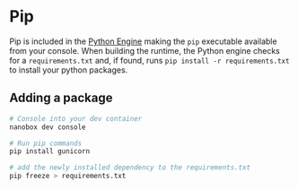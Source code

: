# Pip

Pip is included in the [Python Engine](https://github.com/nanobox-io/nanobox-engine-python) making the `pip` executable available from your console. When building the runtime, the Python engine checks for a `requirements.txt` and, if found, runs `pip install -r requirements.txt` to install your python packages.

## Adding a package

```bash
# Console into your dev container
nanobox dev console

# Run pip commands
pip install gunicorn

# add the newly installed dependency to the requirements.txt
pip freeze > requirements.txt
```
